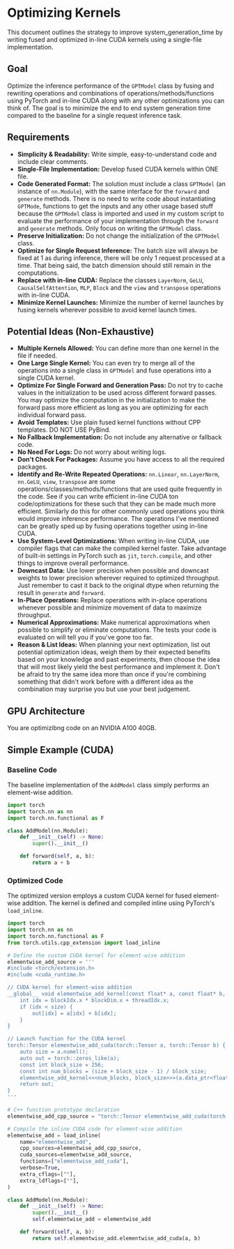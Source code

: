 # Optimizing Kernels

This document outlines the strategy to improve system_generation_time by writing fused and optimized in-line CUDA kernels using a single-file implementation.

## Goal 

Optimize the inference performance of the `GPTModel` class by fusing and rewriting operations and combinations of operations/methods/functions using PyTorch and in-line CUDA along with any other optimizations you can think of. The goal is to minimize the end to end system generation time compared to the baseline for a single request inference task.

## Requirements

- **Simplicity & Readability:** Write simple, easy-to-understand code and include clear comments.
- **Single-File Implementation:** Develop fused CUDA kernels within ONE file.
- **Code Generated Format:** The solution must include a class `GPTModel` (an instance of `nn.Module`), with the same interface for the `forward` and `generate` methods. There is no need to write code about instantiating `GPTMode`, functions to get the inputs and any other usage based stuff because the `GPTModel` class is imported and used in my custom script to evaluate the performance of your implementation through the `forward` and `generate` methods. Only focus on writing the `GPTModel` class.
- **Preserve Initialization:** Do not change the initialization of the `GPTModel` class.
- **Optimize for Single Request Inference:** The batch size will always be fixed at 1 as during inference, there will be only 1 request processed at a time. That being said, the batch dimension should still remain in the computations.
- **Replace with in-line CUDA:** Replace the classes `LayerNorm`, `GeLU`, `CausalSelfAttention`, `MLP`, `Block` and the `view` and `transpose` operations with in-line CUDA.
- **Minimize Kernel Launches:** Minimize the number of kernel launches by fusing kernels wherever possible to avoid kernel launch times.

## Potential Ideas (Non-Exhaustive)
- **Multiple Kernels Allowed:** You can define more than one kernel in the file if needed.
- **One Large Single Kernel:** You can even try to merge all of the operations into a single class in `GPTModel` and fuse operations into a single CUDA kernel.
- **Optimize For Single Forward and Generation Pass:** Do not try to cache values in the initialization to be used across different forward passes. You may optimize the computation in the initialization to make the forward pass more efficient as long as you are optimizing for each individual forward pass.
- **Avoid Templates:** Use plain fused kernel functions without CPP templates. DO NOT USE PyBind. 
- **No Fallback Implementation:** Do not include any alternative or fallback code.
- **No Need For Logs:** Do not worry about writing logs.
- **Don't Check For Packages:** Assume you have access to all the required packages.
- **Identify and Re-Write Repeated Operations:** `nn.Linear`, `nn.LayerNorm`, `nn.GeLU`, `view`, `transpose` are some operations/classes/methods/functions that are used quite frequently in the code. See if you can write efficient in-line CUDA ton code/optimizations for these such that they can be made much more efficient. Similarly do this for other commonly used operations you think would improve inference performance. The operations I've mentioned can be greatly sped up by fusing operations together using in-line CUDA.
- **Use System-Level Optimizations:** When writing in-line CUDA, use compiler flags that can make the compiled kernel faster. Take advantage of built-in settings in PyTorch such as `jit`, `torch.compile`, and other things to improve overall performance.
- **Downcast Data:** Use lower precision when possible and downcast weights to lower precision wherever required to optimized throughput. Just remember to cast it back to the original dtype when returning the result in `generate` and `forward`.
- **In-Place Operations:** Replace operations with in-place operations whenever possible and minimize movement of data to maximize throughput.
- **Numerical Approximations:** Make numerical approximations when possible to simplify or eliminate computations. The tests your code is evaluated on will tell you if you've gone too far.
- **Reason & List Ideas:** When planning your next optimization, list out potential optimization ideas, weigh them by their expected benefits based on your knowledge and past experiments, then choose the idea that will most likely yield the best performance and implement it. Don't be afraid to try the same idea more than once if you're combining something that didn't work before with a different idea as the combination may surprise you but use your best judgement.

## GPU Architecture
You are optimizibng code on an NVIDIA A100 40GB.

## Simple Example (CUDA)

### Baseline Code

The baseline implementation of the `AddModel` class simply performs an element-wise addition.

```python
import torch
import torch.nn as nn
import torch.nn.functional as F

class AddModel(nn.Module):
    def __init__(self) -> None:
        super().__init__()

    def forward(self, a, b):
        return a + b
```

### Optimized Code

The optimized version employs a custom CUDA kernel for fused element-wise addition. The kernel is defined and compiled inline using PyTorch's `load_inline`.

```python
import torch
import torch.nn as nn
import torch.nn.functional as F
from torch.utils.cpp_extension import load_inline

# Define the custom CUDA kernel for element-wise addition
elementwise_add_source = '''
#include <torch/extension.h>
#include <cuda_runtime.h>

// CUDA kernel for element-wise addition
__global__ void elementwise_add_kernel(const float* a, const float* b, float* out, int size) {
    int idx = blockIdx.x * blockDim.x + threadIdx.x;
    if (idx < size) {
        out[idx] = a[idx] + b[idx];
    }
}

// Launch function for the CUDA kernel
torch::Tensor elementwise_add_cuda(torch::Tensor a, torch::Tensor b) {
    auto size = a.numel();
    auto out = torch::zeros_like(a);
    const int block_size = 256;
    const int num_blocks = (size + block_size - 1) / block_size;
    elementwise_add_kernel<<<num_blocks, block_size>>>(a.data_ptr<float>(), b.data_ptr<float>(), out.data_ptr<float>(), size);
    return out;
}
'''

# C++ function prototype declaration
elementwise_add_cpp_source = "torch::Tensor elementwise_add_cuda(torch::Tensor a, torch::Tensor b);"

# Compile the inline CUDA code for element-wise addition
elementwise_add = load_inline(
    name="elementwise_add",
    cpp_sources=elementwise_add_cpp_source,
    cuda_sources=elementwise_add_source,
    functions=["elementwise_add_cuda"],
    verbose=True,
    extra_cflags=[""],
    extra_ldflags=[""],
)

class AddModel(nn.Module):
    def __init__(self) -> None:
        super().__init__()
        self.elementwise_add = elementwise_add

    def forward(self, a, b):
        return self.elementwise_add.elementwise_add_cuda(a, b)
```
